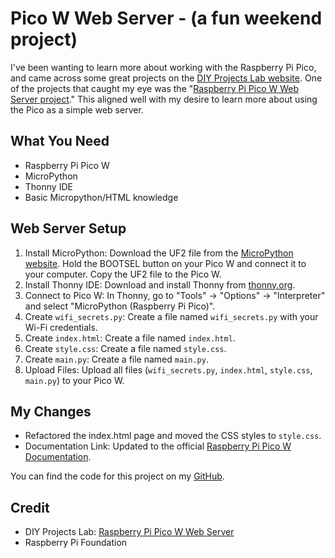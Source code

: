 # Pico W Web Server - (a fun weekend project)

I've been wanting to learn more about working with the Raspberry Pi Pico, and came across some great projects on the [DIY Projects Lab website](https://diyprojectslab.com/). One of the projects that caught my eye was the "[Raspberry Pi Pico W Web Server project](https://diyprojectslab.com/raspberry-pi-pico-w-web-server/)." This aligned well with my desire to learn more about using the Pico as a simple web server.


## What You Need

*   Raspberry Pi Pico W
*   MicroPython
*   Thonny IDE
*   Basic Micropython/HTML knowledge

## Web Server Setup

1.  Install MicroPython: Download the UF2 file from the [MicroPython website](https://micropython.org/download/RPI_PICO_W/). Hold the BOOTSEL button on your Pico W and connect it to your computer. Copy the UF2 file to the Pico W.
2.  Install Thonny IDE: Download and install Thonny from [thonny.org](https://thonny.org/).
3.  Connect to Pico W: In Thonny, go to "Tools" -> "Options" -> "Interpreter" and select "MicroPython (Raspberry Pi Pico)".
4.  Create `wifi_secrets.py`: Create a file named `wifi_secrets.py` with your Wi-Fi credentials.
5.  Create `index.html`: Create a file named `index.html`.
6.  Create `style.css`: Create a file named `style.css`.
7.  Create `main.py`: Create a file named `main.py`.
8.  Upload Files: Upload all files (`wifi_secrets.py`, `index.html`, `style.css`, `main.py`) to your Pico W.

## My Changes

*   Refactored the index.html page and moved the CSS styles to `style.css`.
*   Documentation Link: Updated to the official [Raspberry Pi Pico W Documentation](https://www.raspberrypi.com/documentation/microcontrollers/pico-series.html#picow-technical-specification).

You can find the code for this project on my [GitHub](https://github.com/yourgithubusername/pico-w-web-server).

## Credit

- DIY Projects Lab: [Raspberry Pi Pico W Web Server](https://diyprojectslab.com/raspberry-pi-pico-w-web-server/)
- Raspberry Pi Foundation
